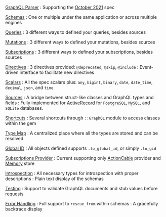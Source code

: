 [GraphQL Parser](/guides/parser)
: Supporting the <a href="https://spec.graphql.org/October2021/" target="_blank" rel="external nofollow">October 2021</a> spec

[Schemas](/guides/schemas)
: One or multiple under the same application or across multiple engines

[Queries](/guides/queries)
: 3 different ways to defined your queries, besides sources

[Mutations](/guides/mutations)
: 3 different ways to defined your mutations, besides sources

[Subscriptions](/guides/subscriptions)
: 3 different ways to defined your subscriptions, besides sources

[Directives](/guides/directives)
: 3 directives provided: `@deprecated`, `@skip`, `@include`
: Event-driven interface to facilitate new directives

[Scalars](/guides/scalars)
: All the spec scalars plus: `any`, `bigint`, `binary`, `date`, `date_time`, `decimal`, `json`, and `time`

[Sources](/guides/sources)
: A bridge between struct-like classes and GraphQL types and fields
: Fully implemented for [ActiveRecord](/guides/sources/active-record) for `PostgreSQL`, `MySQL`, and `SQLite` databases.

[Shortcuts](/guides/architecture#shortcuts)
: Several shortcuts through `::GraphQL` module to access classes within the gem

[Type Map](/guides/type-map)
: A centralized place where all the types are stored and can be resolved

[Global ID](/guides/global-id)
: All objects defined supports `.to_global_id`, or simply `.to_gid`

[Subscriptions Provider](/guides/subscriptions/providers)
: Current supporting only [ActionCable](/guides/subscriptions/providers/action-cable-provider) provider and [Memory](/guides/subscriptions/providers/memory-store) store

[Introspection](/guides/introspection)
: All necessary types for introspection with proper descriptions
: Plain text display of the schemas

[Testing](/guides/testing)
: Support to validate GraphQL documents and stub values before requests

[Error Handling](/guides/error-handling)
: Full support to `rescue_from` within schemas
: A gracefully backtrace display
